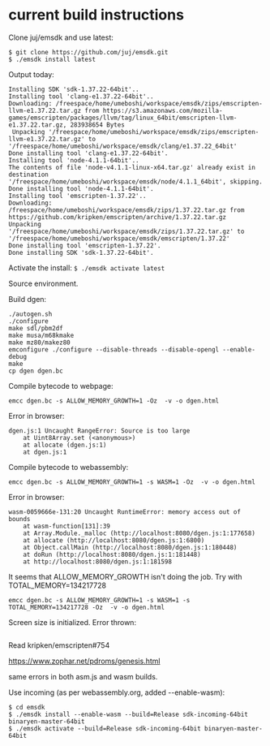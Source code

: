 # current build instructions


Clone juj/emsdk and use latest:

```
$ git clone https://github.com/juj/emsdk.git
$ ./emsdk install latest
```

Output today:
```
Installing SDK 'sdk-1.37.22-64bit'..
Installing tool 'clang-e1.37.22-64bit'..
Downloading: /freespace/home/umeboshi/workspace/emsdk/zips/emscripten-llvm-e1.37.22.tar.gz from https://s3.amazonaws.com/mozilla-games/emscripten/packages/llvm/tag/linux_64bit/emscripten-llvm-e1.37.22.tar.gz, 283938654 Bytes
 Unpacking '/freespace/home/umeboshi/workspace/emsdk/zips/emscripten-llvm-e1.37.22.tar.gz' to '/freespace/home/umeboshi/workspace/emsdk/clang/e1.37.22_64bit'
Done installing tool 'clang-e1.37.22-64bit'.
Installing tool 'node-4.1.1-64bit'..
The contents of file 'node-v4.1.1-linux-x64.tar.gz' already exist in destination '/freespace/home/umeboshi/workspace/emsdk/node/4.1.1_64bit', skipping.
Done installing tool 'node-4.1.1-64bit'.
Installing tool 'emscripten-1.37.22'..
Downloading: /freespace/home/umeboshi/workspace/emsdk/zips/1.37.22.tar.gz from https://github.com/kripken/emscripten/archive/1.37.22.tar.gz
Unpacking '/freespace/home/umeboshi/workspace/emsdk/zips/1.37.22.tar.gz' to '/freespace/home/umeboshi/workspace/emsdk/emscripten/1.37.22'
Done installing tool 'emscripten-1.37.22'.
Done installing SDK 'sdk-1.37.22-64bit'.
```
Activate the install: ```$ ./emsdk activate latest```

Source environment.


Build dgen:

```
./autogen.sh
./configure
make sdl/pbm2df
make musa/m68kmake
make mz80/makez80
emconfigure ./configure --disable-threads --disable-opengl --enable-debug
make
cp dgen dgen.bc
```

Compile bytecode to webpage:

```
emcc dgen.bc -s ALLOW_MEMORY_GROWTH=1 -Oz  -v -o dgen.html
```

Error in browser:
```
dgen.js:1 Uncaught RangeError: Source is too large
    at Uint8Array.set (<anonymous>)
    at allocate (dgen.js:1)
    at dgen.js:1
```


Compile bytecode to webassembly:

```
emcc dgen.bc -s ALLOW_MEMORY_GROWTH=1 -s WASM=1 -Oz  -v -o dgen.html
```

Error in browser:

```
wasm-0059666e-131:20 Uncaught RuntimeError: memory access out of bounds
    at wasm-function[131]:39
    at Array.Module._malloc (http://localhost:8080/dgen.js:1:177658)
    at allocate (http://localhost:8080/dgen.js:1:6800)
    at Object.callMain (http://localhost:8080/dgen.js:1:180448)
    at doRun (http://localhost:8080/dgen.js:1:181448)
    at http://localhost:8080/dgen.js:1:181598
```



It seems that ALLOW_MEMORY_GROWTH isn't doing the job.  Try with 
TOTAL_MEMORY=134217728

```
emcc dgen.bc -s ALLOW_MEMORY_GROWTH=1 -s WASM=1 -s TOTAL_MEMORY=134217728 -Oz  -v -o dgen.html
```

Screen size is initialized.  Error thrown:

```dgen.html:1249 exception thrown: CopyOnLock is not supported for SDL_LockSurface with SDL_HWPALETTE flag setError
```


Read kripken/emscripten#754


https://www.zophar.net/pdroms/genesis.html


same errors in both asm.js and wasm builds.


Use incoming (as per webassembly.org, added --enable-wasm):

```
$ cd emsdk
$ ./emsdk install --enable-wasm --build=Release sdk-incoming-64bit binaryen-master-64bit
$ ./emsdk activate --build=Release sdk-incoming-64bit binaryen-master-64bit
```





